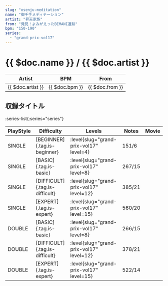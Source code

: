 ```yaml
---
slug: "osenju-meditation"
name: "御千手メディテーション"
artist: "昇天家族"
from: "発見！よみがえったBEMANI遺跡"
bpm: "150-190"
series:
  - "grand-prix-vol17"
---
```


# {{ $doc.name }} / {{ $doc.artist }}

|Artist|BPM|From|
|------|---|----|
|{{ $doc.artist }}|{{ $doc.bpm }}|{{ $doc.from }}|

## 収録タイトル

:series-list{:series="series"}

|PlayStyle|Difficulty|Levels|Notes|Movie|
|---------|----------|------|-----|-----|
|SINGLE|[BEGINNER]{.tag.is-beginner}|<div class="field is-grouped is-grouped-multiline"> :level{slug="grand-prix-vol17" level=4}</div>|151/6||
|SINGLE|[BASIC]{.tag.is-basic}|<div class="field is-grouped is-grouped-multiline"> :level{slug="grand-prix-vol17" level=8}</div>|267/15||
|SINGLE|[DIFFICULT]{.tag.is-difficult}|<div class="field is-grouped is-grouped-multiline"> :level{slug="grand-prix-vol17" level=12}</div>|385/21||
|SINGLE|[EXPERT]{.tag.is-expert}|<div class="field is-grouped is-grouped-multiline"> :level{slug="grand-prix-vol17" level=15}</div>|560/20||
|DOUBLE|[BASIC]{.tag.is-basic}|<div class="field is-grouped is-grouped-multiline"> :level{slug="grand-prix-vol17" level=8}</div>|266/15||
|DOUBLE|[DIFFICULT]{.tag.is-difficult}|<div class="field is-grouped is-grouped-multiline"> :level{slug="grand-prix-vol17" level=12}</div>|378/21||
|DOUBLE|[EXPERT]{.tag.is-expert}|<div class="field is-grouped is-grouped-multiline"> :level{slug="grand-prix-vol17" level=15}</div>|522/14||
